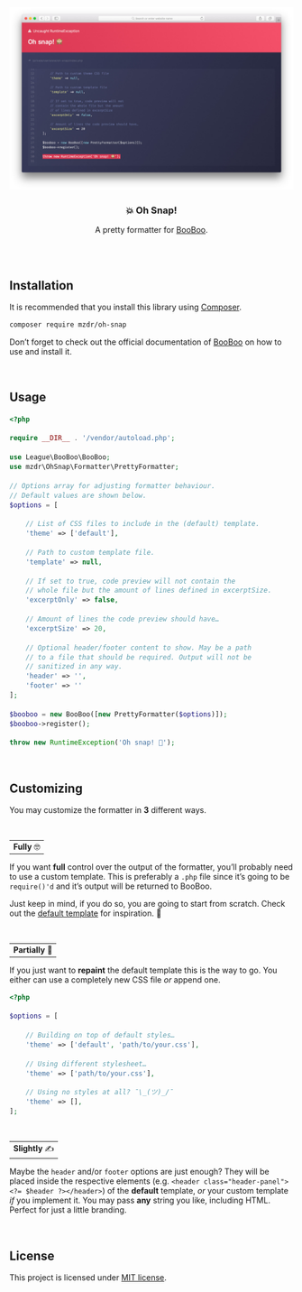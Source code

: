 ![Screenshot](screenshot.jpg)

<h3 align="center">💥 Oh Snap!</h3>
<p align="center">A pretty formatter for <a href="https://github.com/thephpleague/booboo">BooBoo</a>.</p><br><br>

## Installation

It is recommended that you install this library using [Composer].

```bash
composer require mzdr/oh-snap
```

Don’t forget to check out the official documentation of [BooBoo] on how to use and install it.

<br>

## Usage

```php
<?php

require __DIR__ . '/vendor/autoload.php';

use League\BooBoo\BooBoo;
use mzdr\OhSnap\Formatter\PrettyFormatter;

// Options array for adjusting formatter behaviour.
// Default values are shown below.
$options = [

    // List of CSS files to include in the (default) template.
    'theme' => ['default'],

    // Path to custom template file.
    'template' => null,

    // If set to true, code preview will not contain the
    // whole file but the amount of lines defined in excerptSize.
    'excerptOnly' => false,

    // Amount of lines the code preview should have…
    'excerptSize' => 20,

    // Optional header/footer content to show. May be a path
    // to a file that should be required. Output will not be
    // sanitized in any way.
    'header' => '',
    'footer' => ''
];

$booboo = new BooBoo([new PrettyFormatter($options)]);
$booboo->register();

throw new RuntimeException('Oh snap! 🙈');
```

<br>

## Customizing

You may customize the formatter in **3** different ways.

<br><table><tr><td>**Fully** 🤓</td></tr></table>

If you want **full** control over the output of the formatter, you’ll probably need to use a custom template. This is preferably a `.php` file since it’s going to be `require()'d` and it’s output will be returned to BooBoo.

Just keep in mind, if you do so, you are going to start from scratch. Check out the [default template] for inspiration. 🌟

<br><table><tr><td>**Partially** 💄</td></tr></table>

If you just want to **repaint** the default template this is the way to go. You either can use a completely new CSS file _or_ append one.

```php
<?php

$options = [

    // Building on top of default styles…
    'theme' => ['default', 'path/to/your.css'],

    // Using different stylesheet…
    'theme' => ['path/to/your.css'],

    // Using no styles at all? ¯\_(ツ)_/¯
    'theme' => [],
];
```

<br><table><tr><td>**Slightly** ✍️</td></tr></table>

Maybe the `header` and/or `footer` options are just enough? They will be placed inside the respective elements (e.g. `<header class="header-panel"><?= $header ?></header>`) of the **default** template, _or_ your custom template _if_ you implement it. You may pass **any** string you like, including HTML. Perfect for just a little branding.

<br>

## License

This project is licensed under [MIT license].

[BooBoo]: https://github.com/thephpleague/booboo
[Composer]: https://getcomposer.org/doc/00-intro.md
[MIT license]: ./LICENSE
[default template]: ./templates/default/default.php
